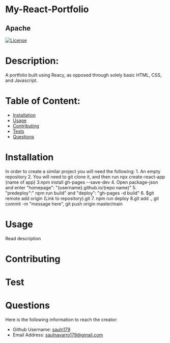 
 # My-React-Portfolio
  ## Apache
  [![License](https://img.shields.io/badge/License-Apache_2.0-blue.svg)](https://opensource.org/licenses/Apache-2.0)


 
  # Description:
  A portfolio built using Reacy, as opposed through solely basic HTML, CSS, and Javascript.

  # Table of Content:

- [Installation](#installation)
- [Usage](#usage)
- [Contributing](#contributing)
- [Tests](#tests)
- [Questions](#questions)

# Installation
In order to create a similar project you will need the following: 1. An empty repository 2. You will need to git clone it, and then run npx create-react-app {name of app} 3.npm install gh-pages --save-dev 4. Open package-json and enter "homepage": "{username}.github.io/(repo name)" 5. "predeploy":" npm run build" and "deploy": "gh-pages -d build" 6. $git remote add origin (Link to repository).git 7. npm run deploy 8.git add ., git commit -m "message here", git push origin master/main

# Usage
Read description

# Contributing


# Test


# Questions
Here is the following information to reach the creator:

- Github Username: [sauln179](https://github.com/sauln179)
- Email Address: saulnavarro179@gmail.com

